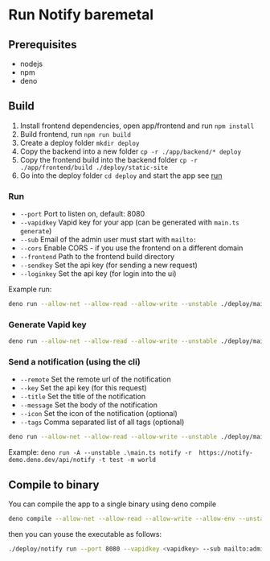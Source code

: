 # Run Notify baremetal

## Prerequisites

* nodejs
* npm
* deno

## Build

1. Install frontend dependencies, open app/frontend and run `npm install`
2. Build frontend, run `npm run build`
3. Create a deploy folder `mkdir deploy`
4. Copy the backend into a new folder `cp -r ./app/backend/* deploy`
5. Copy the frontend build into the backend folder `cp -r ./app/frontend/build ./deploy/static-site`
6. Go into the deploy folder `cd deploy` and start the app see [run](#run)

### Run

* `--port` Port to listen on, default: 8080
* `--vapidkey` Vapid key for your app (can be generated with `main.ts generate`)
* `--sub` Email of the admin user must start with `mailto:`
* `--cors` Enable CORS - if you use the frontend on a different domain
* `--frontend` Path to the frontend build directory
* `--sendkey` Set the api key (for sending a new request)
* `--loginkey` Set the api key (for login into the ui)

Example run:

```bash
deno run --allow-net --allow-read --allow-write --unstable ./deploy/main.ts run --port 8080 --vapidkey <vapidkey> --sub mailto:admin@admin.com --frontend ./static-site --sendkey <sendkey>
```

### Generate Vapid key

```bash
deno run --allow-net --allow-read --allow-write --unstable ./deploy/main.ts generate
```

### Send a notification (using the cli)

* `--remote` Set the remote url of the notification
* `--key` Set the api key (for this request)
* `--title` Set the title of the notification
* `--message` Set the body of the notification
* `--icon` Set the icon of the notification (optional)
* `--tags` Comma separated list of all tags (optional)

```bash
deno run --allow-net --allow-read --allow-write --unstable ./deploy/main.ts notify --remote http://localhost:8080/api/notify --key <sendkey> --title "Hello World" --message "This is a test notification" --icon "https://picsum.photos/200/300" --tags "test,notification"
```

Example: `deno run -A --unstable .\main.ts notify -r  https://notify-demo.deno.dev/api/notify -t test -m world`

## Compile to binary

You can compile the app to a single binary using deno compile

```bash
deno compile --allow-net --allow-read --allow-write --allow-env --unstable --output ./deploy/notify ./deploy/main.ts
```

then you can youse the executable as follows:

```bash
./deploy/notify run --port 8080 --vapidkey <vapidkey> --sub mailto:admin@admin.com
```
